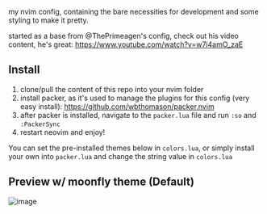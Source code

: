 my nvim config, containing the bare necessities for development and some styling to make it pretty.

started as a base from @ThePrimeagen's config, check out his video content, he's great: https://www.youtube.com/watch?v=w7i4amO_zaE

**Install**
--
1. clone/pull the content of this repo into your nvim folder
2. install packer, as it's used to manage the plugins for this config (very easy install): https://github.com/wbthomason/packer.nvim
3. after packer is installed, navigate to the ```packer.lua``` file and run ```:so``` and ```:PackerSync```
4. restart neovim and enjoy!

You can set the pre-installed themes below in ```colors.lua```, or simply install your own into ```packer.lua``` and change the string value in ```colors.lua```

**Preview w/ moonfly theme** (Default)
--
![image](https://github.com/drewdoesdevelopment/nvimconfig/assets/28990207/ad09b9d0-3240-4487-97d3-1561546624ce)
